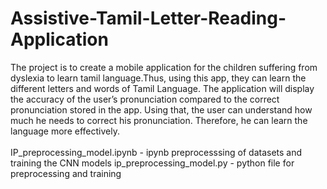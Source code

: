 # Assistive-Tamil-Letter-Reading-Application
The project is to create a mobile application for the children suffering from dyslexia to learn tamil language.Thus, using this app, they can learn the different letters and words of Tamil Language. The application will display the accuracy of the user’s pronunciation compared to the correct pronunciation stored in the app. Using that, the user can understand how much he needs to correct his pronunciation. Therefore, he can learn the language more effectively.<br><br>
IP_preprocessing_model.ipynb - ipynb preprocesssing of datasets and training the CNN models
ip_preprocessing_model.py - python file for preprocessing and training 
